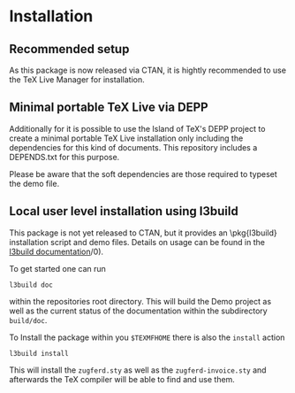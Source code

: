 # Installation

## Recommended setup
As this package is now released via CTAN, it is hightly recommended to use the TeX Live Manager for installation.

## Minimal portable TeX Live via DEPP

Additionally for it is possible to use the Island of TeX's DEPP project to create a minimal portable TeX Live installation only including the dependencies for this kind of documents. 
This repository includes a DEPENDS.txt for this purpose. 

Please be aware that the soft dependencies are those required to typeset the demo file. 

## Local user level installation using l3build

This package is not yet released to CTAN, but it provides an \pkg{l3build} installation script and demo files.
Details on usage can be found in the [l3build documentation](http://texdoc.net/serve/l3build)/0).

To get started one can run
```
l3build doc
```

within the repositories root directory.
This will build the Demo project as well as the current status of the documentation within the subdirectory `build/doc`.

To Install the package within you `$TEXMFHOME` there is also the `install` action
```
l3build install
```

This will install the `zugferd.sty`  as well as the `zugferd-invoice.sty` and afterwards the TeX compiler will be able to find and use them.
